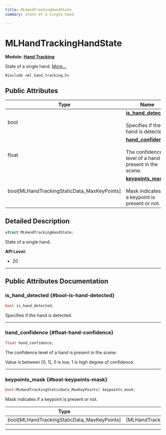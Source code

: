 ```yaml
---
title: MLHandTrackingHandState
summary: state of a single hand. 

---
```


# MLHandTrackingHandState

**Module:** **[Hand Tracking](/versioned_docs/version-22-May-2023/api-ref/api/Modules/group___hand_tracking/group___hand_tracking.md)**



State of a single hand.  [More...](#detailed-description)


`#include <ml_hand_tracking.h>`

## Public Attributes

| Type           | Name           |
| -------------- | -------------- |
| bool | **[is_hand_detected](/versioned_docs/version-22-May-2023/api-ref/api/Modules/group___hand_tracking/struct_m_l_hand_tracking_hand_state.md#bool-is-hand-detected)** <br></br>Specifies if the hand is detected.  |
| float | **[hand_confidence](/versioned_docs/version-22-May-2023/api-ref/api/Modules/group___hand_tracking/struct_m_l_hand_tracking_hand_state.md#float-hand-confidence)** <br></br>The confidence level of a hand is present in the scene.  |
| bool[MLHandTrackingStaticData_MaxKeyPoints] | **[keypoints_mask](/versioned_docs/version-22-May-2023/api-ref/api/Modules/group___hand_tracking/struct_m_l_hand_tracking_hand_state.md#bool-keypoints-mask)** <br></br>Mask indicates if a keypoint is present or not.  |

## Detailed Description

```cpp
struct MLHandTrackingHandState;
```

State of a single hand. 




**API Level:**
  * 20




-----------
## Public Attributes Documentation

### is_hand_detected {#bool-is-hand-detected}

```cpp
bool is_hand_detected;
```

Specifies if the hand is detected. 





-----------

### hand_confidence {#float-hand-confidence}

```cpp
float hand_confidence;
```

The confidence level of a hand is present in the scene. 

Value is between [0, 1], 0 is low, 1 is high degree of confidence. 





-----------

### keypoints_mask {#bool-keypoints-mask}

```cpp
bool[MLHandTrackingStaticData_MaxKeyPoints] keypoints_mask;
```

Mask indicates if a keypoint is present or not. 


| Type | Description |
|--|--|
| bool[MLHandTrackingStaticData_MaxKeyPoints] | [MLHandTrackingStaticData_MaxKeyPoints] |






-----------


